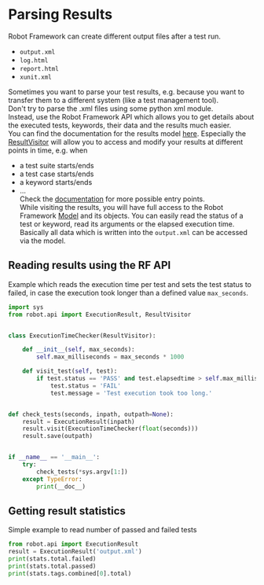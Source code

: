 # Parsing Results

Robot Framework can create different output files after a test run.  
* `output.xml`
* `log.html`
* `report.html`
* `xunit.xml`

Sometimes you want to parse your test results, e.g. because you want to transfer them to a different system (like a test management tool).  
Don't try to parse the .xml files using some python xml module.  
Instead, use the Robot Framework API which allows you to get details about the executed tests, keywords, their data and the results much easier.  
You can find the documentation for the results model [here](https://robot-framework.readthedocs.io/en/stable/autodoc/robot.result.html?highlight=Resultvisitor#). 
Especially the [ResultVisitor](https://robot-framework.readthedocs.io/en/stable/autodoc/robot.result.html?highlight=Resultvisitor%20#module-robot.result.visitor) will allow you to access and modify your results at different points in time, e.g. when 
* a test suite starts/ends
* a test case starts/ends
* a keyword starts/ends
* ...  
Check the [documentation](https://robot-framework.readthedocs.io/en/stable/autodoc/robot.result.html?highlight=Resultvisitor%20#module-robot.result.visitor) for more possible entry points.  
While visiting the results, you will have full access to the Robot Framework [Model](https://robot-framework.readthedocs.io/en/stable/autodoc/robot.model.html#module-robot.model) and its objects.
You can easily read the status of a test or keyword, read its arguments or the elapsed execution time. Basically all data which is written into the `output.xml` can be accessed via the model.  

## Reading results using the RF API
Example which reads the execution time per test and sets the test status to failed,  in case the execution took longer than a defined value `max_seconds`.  
```python 
import sys
from robot.api import ExecutionResult, ResultVisitor


class ExecutionTimeChecker(ResultVisitor):

    def __init__(self, max_seconds):
        self.max_milliseconds = max_seconds * 1000

    def visit_test(self, test):
        if test.status == 'PASS' and test.elapsedtime > self.max_milliseconds:
            test.status = 'FAIL'
            test.message = 'Test execution took too long.'


def check_tests(seconds, inpath, outpath=None):
    result = ExecutionResult(inpath)
    result.visit(ExecutionTimeChecker(float(seconds)))
    result.save(outpath)


if __name__ == '__main__':
    try:
        check_tests(*sys.argv[1:])
    except TypeError:
        print(__doc__)
```

## Getting result statistics

Simple example to read number of passed and failed tests
```python 
from robot.api import ExecutionResult
result = ExecutionResult('output.xml')
print(stats.total.failed)
print(stats.total.passed)
print(stats.tags.combined[0].total)
```
